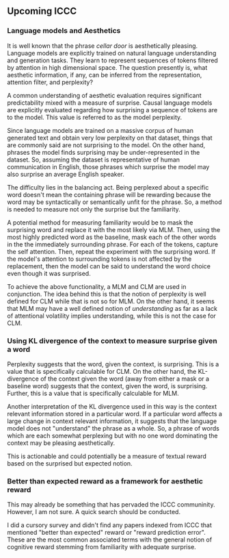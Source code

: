 ## Upcoming ICCC 

### Language models and Aesthetics

It is well known that the phrase *cellar door* is aesthetically pleasing. Language models are explicitly trained on natural language understanding and generation tasks. They learn to represent sequences of tokens filtered by attention in high dimensional space. The question presently is, what aesthetic information, if any, can be inferred from the representation, attention filter, and perplexity? 

A common understanding of aesthetic evaluation requires significant predictability mixed with a measure of surprise. Causal language models are explicitly evaluated regarding how surprising a sequence of tokens are to the model. This value is referred to as the model perplexity. 

Since language models are trained on a massive corpus of human generated text and obtain very low perplexity on that dataset, things that are commonly said are not surprising to the model. On the other hand, phrases the model finds surprising may be under-represented in the dataset. So, assuming the dataset is representative of human communication in English, those phrases which surprise the model may also surprise an average English speaker. 

The difficulty lies in the balancing act. Being perplexed about a specific word doesn't mean the containing phrase will be rewarding because the word may be syntactically or semantically unfit for the phrase. So, a method is needed to measure not only the surprise but the familiarity. 

A potential method for measuring familiarity would be to mask the surprising word and replace it with the most likely via MLM. Then, using the most highly predicted word as the baseline, mask each of the other words in the the immediately surrounding phrase. For each of the tokens, capture the self attention. Then, repeat the experiment with the surprising word. If the model's attention to surrounding tokens is not affected by the replacement, then the model can be said to understand the word choice even though it was surprised. 

To achieve the above functionality, a MLM and CLM are used in conjunction. The idea behind this is that the notion of perplexity is well defined for CLM while that is not so for MLM. On the other hand, it seems that MLM may have a well defined notion of *understanding* as far as a lack of attentional volatility implies understanding, while this is not the case for CLM. 

### Using KL divergence of the context to measure surprise given a word
Perplexity suggests that the word, given the context, is surprising. This is a value that is specifically calculable for CLM. On the other hand, the KL-divergence of the context given the word (away from either a mask or a baseline word) suggests that the context, given the word, is surprising. Further, this is a value that is specifically calculable for MLM.

Another interpretation of the KL divergence used in this way is the context relevant information stored in a particular word. If a particular word affects a large change in context relevant information, it suggests that the language model does not "understand" the phrase as a whole. So, a phrase of words which are each somewhat perplexing but with no one word dominating the context may be pleasing aesthetically.

This is actionable and could potentially be a measure of textual reward based on the surprised but expected notion. 

### Better than expected reward as a framework for aesthetic reward

This may already be something that has pervaded the ICCC communinity. However, I am not sure. A quick search should be conducted. 

I did a cursory survey and didn't find any papers indexed from ICCC that mentioned "better than expected" reward or "reward prediction error". These are the most common associated terms with the general notion of cognitive reward stemming from familiarity with adequate surprise. 


